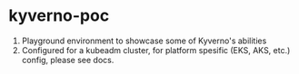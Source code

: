 # kyverno-poc
1. Playground environment to showcase some of Kyverno's abilities
2. Configured for a kubeadm cluster, for platform spesific (EKS, AKS, etc.) config, please see docs. 
